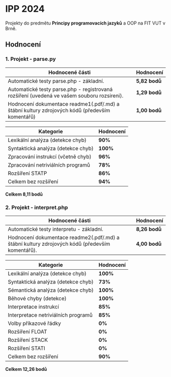 # IPP 2024

Projekty do predmětu **Principy programovacích jazyků** a OOP na FIT VUT v Brně.

## Hodnocení

### 1. Projekt - parse.py

| Hodnocené části                                                               | Hodnocení     |
|-------------------------------------------------------------------------------|---------------|
| Automatické testy parse.php - základní.                                       | **5,82 bodů** |
| Automatické testy parse.php - registrovaná rozšíření (uvedená ve vašem souboru rozsireni). | **1,29 bodů**  |
| Hodnocení dokumentace readme1(.pdf/.md) a štábní kultury zdrojových kódů (především komentářů) | **1,00 bodů** |

| Kategorie                                    | Hodnocení |
|----------------------------------------------|-----------|
| Lexikální analýza (detekce chyb)             | **90%**   |
| Syntaktická analýza (detekce chyb)           | **100%**  |
| Zpracování instrukcí (včetně chyb)           | **96%**   |
| Zpracování netriviálních programů            | **78%**   |
| Rozšíření STATP                              | **86%**   |
| Celkem bez rozšíření                         | **94%**   |

**Celkem 8,11 bodů**

### 2. Projekt - interpret.php

| Hodnocené části                                   | Hodnocení     |
|---------------------------------------------------|---------------|
| Automatické testy interpretu - základní.          | **8,26 bodů** |
| Hodnocení dokumentace readme2(.pdf/.md) a štábní kultury zdrojových kódů (především komentářů). | **4,00 bodů** |

| Kategorie                                    | Hodnocení |
|----------------------------------------------|-----------|
| Lexikální analýza (detekce chyb)             | **100%**  |
| Syntaktická analýza (detekce chyb)           | **73%**   |
| Sémantická analýza (detekce chyb)            | **100%**  |
| Běhové chyby (detekce)                       | **100%**  |
| Interpretace instrukcí                       | **85%**   |
| Interpretace netriviálních programů          | **85%**   |
| Volby příkazové řádky                        | **0%**    |
| Rozšíření FLOAT                              | **0%**    |
| Rozšíření STACK                              | **0%**    |
| Rozšíření STATI                              | **0%**    |
| Celkem bez rozšíření                         | **90%**   |

**Celkem 12,26 bodů**
